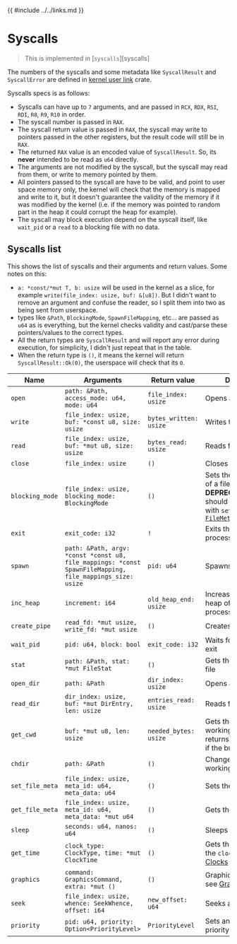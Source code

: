 {{ #include ../../links.md }}

# Syscalls

> This is implemented in [`syscalls`][syscalls]

The numbers of the syscalls and some metadata like `SyscallResult` and `SyscallError` are defined in [kernel user link](../../extra/kernel_user_link.md) crate.

Syscalls specs is as follows:
- Syscalls can have up to `7` arguments, and are passed in `RCX`, `RDX`, `RSI`, `RDI`, `R8`, `R9`, `R10` in order.
- The syscall number is passed in `RAX`.
- The syscall return value is passed in `RAX`, the syscall may write to pointers passed in the other registers, but the result code will still be in `RAX`.
- The returned `RAX` value is an encoded value of `SyscallResult`. So, its **never** intended to be read as `u64` directly.
- The arguments are not modified by the syscall, but the syscall may read from them, or write to memory pointed by them.
- All pointers passed to the syscall are have to be valid, and point to user space memory only, the kernel will check that the memory is mapped
and write to it, but it doesn't guarantee the validity of the memory if it was modified by the kernel (i.e. if the memory was pointed to random part in the heap it could corrupt the heap for example).
- The syscall may block execution depend on the syscall itself, like `wait_pid` or a `read` to a blocking file with no data.

## Syscalls list

This shows the list of syscalls and their arguments and return values. Some notes on this:
- `a: *const/*mut T, b: usize` will be used in the kernel as a slice, for example `write(file_index: usize, buf: &[u8])`. But I didn't want to remove an argument
and confuse the reader, so I split them into two as being sent from userspace.
- types like `&Path`, `BlockingMode`, `SpawnFileMapping`, etc... are passed as `u64` as is everything, but the kernel checks validity and cast/parse
these pointers/values to the correct types.
- All the return types are `SyscallResult` and will report any error during execution, for simplicity, I didn't just repeat that in the table.
- When the return type is `()`, it means the kernel will return `SyscallResult::Ok(0)`, the userspace will check that its `0`.

| Name            | Arguments                                                                                                | Return value           | Description                                                                                                                                                                                                                            |
|-----------------|----------------------------------------------------------------------------------------------------------|------------------------|----------------------------------------------------------------------------------------------------------------------------------------------------------------------------------------------------------------------------------------|
| `open`          | `path: &Path, access_mode: u64, mode: u64`                                                               | `file_index: usize`    | Opens a file                                                                                                                                                                                                                           |
| `write`         | `file_index: usize, buf: *const u8, size: usize`                                                         | `bytes_written: usize` | Writes to a file                                                                                                                                                                                                                       |
| `read`          | `file_index: usize, buf: *mut u8, size: usize`                                                           | `bytes_read: usize`    | Reads from a file                                                                                                                                                                                                                      |
| `close`         | `file_index: usize`                                                                                      | `()`                   | Closes a file                                                                                                                                                                                                                          |
| `blocking_mode` | `file_index: usize, blocking_mode: BlockingMode`                                                         | `()`                   | Sets the blocking mode of a file. This is **DEPRECATED**, and should be replaced with `set_file_meta` with [`FileMeta::BlockingMode`](https://docs.rs/emerald_kernel_user_link/0.2.1/emerald_kernel_user_link/file/enum.FileMeta.html) |
| `exit`          | `exit_code: i32`                                                                                         | `!`                    | Exits the current process                                                                                                                                                                                                              |
| `spawn`         | `path: &Path, argv: *const *const u8, file_mappings: *const SpawnFileMapping, file_mappings_size: usize` | `pid: u64`             | Spawns a new process                                                                                                                                                                                                                   |
| `inc_heap`      | `increment: i64`                                                                                         | `old_heap_end: usize`  | Increase/decrease the heap of the current process (similar `sbrk`)                                                                                                                                                                     |
| `create_pipe`   | `read_fd: *mut usize, write_fd: *mut usize`                                                              | `()`                   | Creates a pipe                                                                                                                                                                                                                         |
| `wait_pid`      | `pid: u64, block: bool`                                                                                  | `exit_code: i32`       | Waits for a process to exit                                                                                                                                                                                                            |
| `stat`          | `path: &Path, stat: *mut FileStat`                                                                       | `()`                   | Gets the file stat of a file                                                                                                                                                                                                           |
| `open_dir`      | `path: &Path`                                                                                            | `dir_index: usize`     | Opens a directory                                                                                                                                                                                                                      |
| `read_dir`      | `dir_index: usize, buf: *mut DirEntry, len: usize`                                                       | `entries_read: usize`  | Reads from a directory                                                                                                                                                                                                                 |
| `get_cwd`       | `buf: *mut u8, len: usize`                                                                               | `needed_bytes: usize`  | Gets the current working directory, returns `BufferTooSmall` if the buffer is too small                                                                                                                                                |
| `chdir`         | `path: &Path`                                                                                            | `()`                   | Changes the current working directory                                                                                                                                                                                                  |
| `set_file_meta` | `file_index: usize, meta_id: u64, meta_data: u64`                                                        | `()`                   | Sets the file meta                                                                                                                                                                                                                     |
| `get_file_meta` | `file_index: usize, meta_id: u64, meta_data: *mut u64`                                                   | `()`                   | Gets the file meta                                                                                                                                                                                                                     |
| `sleep`         | `seconds: u64, nanos: u64`                                                                               | `()`                   | Sleeps for a duration                                                                                                                                                                                                                  |
| `get_time`      | `clock_type: ClockType, time: *mut ClockTime`                                                            | `()`                   | Gets the time based on the `clock_type`, see [Clocks](../clocks/index.md)                                                                                                                                                              |
| `graphics`      | `command: GraphicsCommand, extra: *mut ()`                                                               | `()`                   | Graphics operations, see [Graphics:VGA](../graphics/vga.md#graphics-command)                                                                                                                                                           |
| `seek`          | `file_index: usize, whence: SeekWhence, offset: i64`                                                     | `new_offset: u64`      | Seeks a file                                                                                                                                                                                                                           |
| `priority`      | `pid: u64, priority: Option<PriorityLevel>`                                                              | `PriorityLevel`        | Sets and gets the priority of a process                                                                                                                                                                                                |
